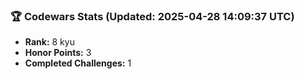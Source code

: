 ### 🏆 Codewars Stats (Updated: 2025-04-28 14:09:37 UTC)

- **Rank:** 8 kyu
- **Honor Points:** 3
- **Completed Challenges:** 1
